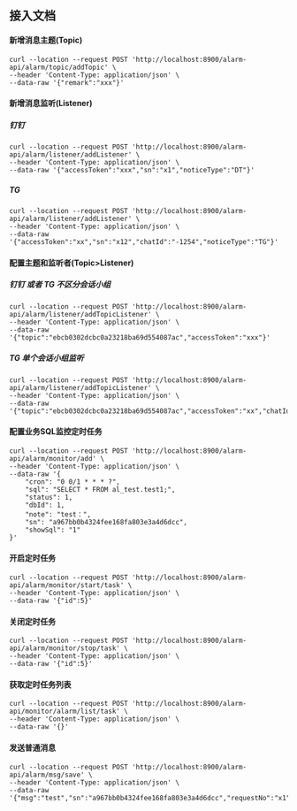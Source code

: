 ## 接入文档

#### 新增消息主题(Topic)

```shell
curl --location --request POST 'http://localhost:8900/alarm-api/alarm/topic/addTopic' \
--header 'Content-Type: application/json' \
--data-raw '{"remark":"xxx"}'
```



#### 新增消息监听(Listener)

##### 钉钉
```shell
curl --location --request POST 'http://localhost:8900/alarm-api/alarm/listener/addListener' \
--header 'Content-Type: application/json' \
--data-raw '{"accessToken":"xxx","sn":"x1","noticeType":"DT"}'
```
##### TG
```shell
curl --location --request POST 'http://localhost:8900/alarm-api/alarm/listener/addListener' \
--header 'Content-Type: application/json' \
--data-raw '{"accessToken":"xx","sn":"x12","chatId":"-1254","noticeType":"TG"}'
```


#### 配置主题和监听者(Topic>Listener)

##### 钉钉 或者 TG 不区分会话小组
```shell
curl --location --request POST 'http://localhost:8900/alarm-api/alarm/listener/addTopicListener' \
--header 'Content-Type: application/json' \
--data-raw '{"topic":"ebcb0302dcbc0a23218ba69d554087ac","accessToken":"xxx"}'
```
##### TG 单个会话小组监听
```shell
curl --location --request POST 'http://localhost:8900/alarm-api/alarm/listener/addTopicListener' \
--header 'Content-Type: application/json' \
--data-raw '{"topic":"ebcb0302dcbc0a23218ba69d554087ac","accessToken":"xx","chatId":"-1254"}'
```


#### 配置业务SQL监控定时任务

```shell
curl --location --request POST 'http://localhost:8900/alarm-api/alarm/monitor/add' \
--header 'Content-Type: application/json' \
--data-raw '{
	"cron": "0 0/1 * * * ?",
	"sql": "SELECT * FROM al_test.test1;",
	"status": 1,
	"dbId": 1,
	"note": "test：",
	"sn": "a967bb0b4324fee168fa803e3a4d6dcc",
	"showSql": "1"
}'
```



#### 开启定时任务

```shell
curl --location --request POST 'http://localhost:8900/alarm-api/alarm/monitor/start/task' \
--header 'Content-Type: application/json' \
--data-raw '{"id":5}'
```



#### 关闭定时任务

```shell
curl --location --request POST 'http://localhost:8900/alarm-api/alarm/monitor/stop/task' \
--header 'Content-Type: application/json' \
--data-raw '{"id":5}'
```



#### 获取定时任务列表

```shell
curl --location --request POST 'http://localhost:8900/alarm-api/monitor/alarm/list/task' \
--header 'Content-Type: application/json' \
--data-raw '{}'
```



#### 发送普通消息

```shell
curl --location --request POST 'http://localhost:8900/alarm-api/alarm/msg/save' \
--header 'Content-Type: application/json' \
--data-raw '{"msg":"test","sn":"a967bb0b4324fee168fa803e3a4d6dcc","requestNo":"x1"}'
```

